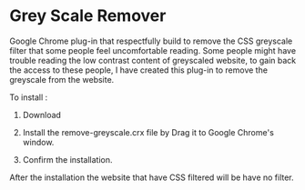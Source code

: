 # Grey Scale Remover

Google Chrome plug-in that respectfully build to remove the CSS greyscale filter that some people feel uncomfortable reading.
Some people might have trouble reading the low contrast content of greyscaled website, to gain back the access to these people, I have created this plug-in to remove the greyscale from the website. 

To install : 

1. Download 

2. Install the remove-greyscale.crx file by Drag it to Google Chrome's window. 

3. Confirm the installation. 

After the installation the website that have CSS filtered will be have no filter.

